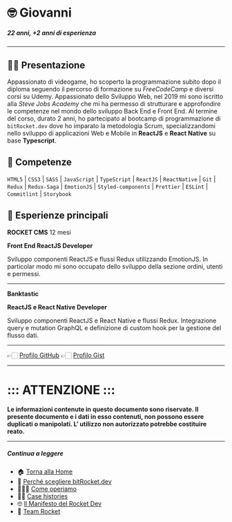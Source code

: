 # 🤓 Giovanni

##### 22 anni, +2 anni di esperienza

---

## 👋🏻 Presentazione

Appassionato di videogame, ho scoperto la programmazione subito dopo il diploma seguendo il percorso di formazione su _FreeCodeCamp_ e diversi corsi su Udemy. Appassionato dello Sviluppo Web, nel 2019 mi sono iscritto alla _Steve Jobs Academy_ che mi ha permesso di strutturare e approfondire le competenze nel mondo dello sviluppo Back End e Front End. Al termine del corso, durato 2 anni, ho partecipato al bootcamp di programmazione di <code>bitRocket.dev</code> dove ho imparato la metodologia Scrum, specializzandomi nello sviluppo di applicazioni Web e Mobile in **ReactJS** e **React Native** su base **Typescript**.

## 🚀 Competenze

`HTML5` | `CSS3` | `SASS` | `JavaScript` | `TypeScript` | `ReactJS` | `ReactNative` | `Git` | `Redux` | `Redux-Saga` | `EmotionJS` | `Styled-components` | `Prettier` | `ESLint` | `Commitlint` | `Storybook`

## 👾 Esperienze principali

**ROCKET CMS** 12 mesi

**Front End ReactJS Developer**

Sviluppo componenti ReactJS e flussi Redux utilizzando EmotionJS. In particolar modo mi sono occupato dello sviluppo della sezione ordini, utenti e permessi.

---

**Banktastic**

**ReactJS e React Native Developer**

Sviluppo componenti ReactJS e React Native e flussi Redux. Integrazione query e mutation GraphQL e definizione di custom hook per la gestione del flusso dati.

---

👉🏻 [Profilo GitHub](https://github.com/giovannidigregorio-bitrocketdev)
👉🏻 [Profilo Gist](https://gist.github.com/giovannidigregorio-bitrocketdev)

---

# ::: ATTENZIONE :::

**Le informazioni contenute in questo documento sono riservate. Il presente documento e i dati in esso contenuti, non possono essere duplicati o manipolati. L’ utilizzo non autorizzato potrebbe costituire reato.**

---

##### Continua a leggere

- 🏠 [Torna alla Home](https://github.com/bitRocket-dev)
- 🚀 [Perché scegliere bitRocket.dev](https://github.com/bitRocket-dev/.github/blob/main/pages/WHY_BITROCKET-DEV.md)
- 👨🏻‍💻 [Come operiamo](https://github.com/bitRocket-dev/.github/blob/main/pages/ABOUT.md)
- 💪🏻 [Case histories](https://github.com/bitRocket-dev/.github/blob/main/profile/CASE_HISTORIES.md)
- 🤓 [Il Manifesto del Rocket Dev](https://github.com/bitRocket-dev/.github/blob/main/pages/MANIFEST.md)
- 👾 [Team Rocket](https://github.com/bitRocket-dev/.github/blob/main/pages/TEAM_ROCKET.md)
